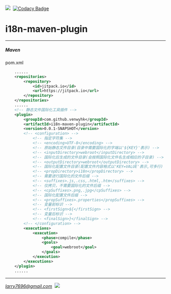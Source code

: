 [![](https://jitpack.io/v/venwyhk/i18n-maven-plugin.svg)](https://jitpack.io/#venwyhk/i18n-maven-plugin)&nbsp;&nbsp;[![Codacy Badge](https://api.codacy.com/project/badge/Grade/241c4bc9db5a4fe1acbc3d1d4703de95)](https://www.codacy.com/app/larry7696/i18n-maven-plugin?utm_source=github.com&amp;utm_medium=referral&amp;utm_content=venwyhk/i18n-maven-plugin&amp;utm_campaign=Badge_Grade)

# i18n-maven-plugin #

***

##### Maven #####

pom.xml

```xml
    ......
    <repositories>
        <repository>
            <id>jitpack.io</id>
            <url>https://jitpack.io</url>
        </repository>
    </repositories>
    ......
    <!-- 静态文件国际化工具插件 -->
    <plugin>
        <groupId>com.github.venwyhk</groupId>
        <artifactId>i18n-maven-plugin</artifactId>
        <version>0.0.1-SNAPSHOT</version>
        <!-- <configuration> -->
            <!-- 指定字符集 -->
            <!-- <encoding>UTF-8</encoding> -->
            <!-- 原始静态文件目录(目录中需要国际化的字端以'${KEY}'表示) -->
            <!-- <inputDirectory>webroot</inputDirectory> -->
            <!-- 国际化后生成的文件目录(会按照国际化文件名生成相应的子目录) -->
            <!-- <outputDirectory>webroot</outputDirectory> -->
            <!-- 国际化配置文件目录(配置文件内容格式以'KEY=VALUE'表示,可多行) -->
            <!-- <propDirectory>i18n</propDirectory> -->
            <!-- 需要进行国际化的文件后缀 -->
            <!-- <suffixes>.js,.css,.html,.htm</suffixes> -->
            <!-- 仅拷贝，不需要国际化的文件后缀 -->
            <!-- <cpSuffixes>.png,.jpg</cpSuffixes> -->
            <!-- 国际化配置文件后缀 -->
            <!-- <propSuffixes>.properties</propSuffixes> -->
            <!-- 变量前标识 -->
            <!-- <firstSign>${</firstSign> -->
            <!-- 变量后标识 -->
            <!-- <finalSign>}</finalSign> -->
        <!-- </configuration> -->
        <executions>
            <execution>
                <phase>compile</phase>
                <goals>
                    <goal>webroot</goal>
                </goals>
            </execution>
        </executions>
    </plugin>
    ......
```

***

*larry7696@gmail.com*&nbsp;&nbsp;[![](https://i.creativecommons.org/l/by/4.0/80x15.png)](http://creativecommons.org/licenses/by/4.0/)
